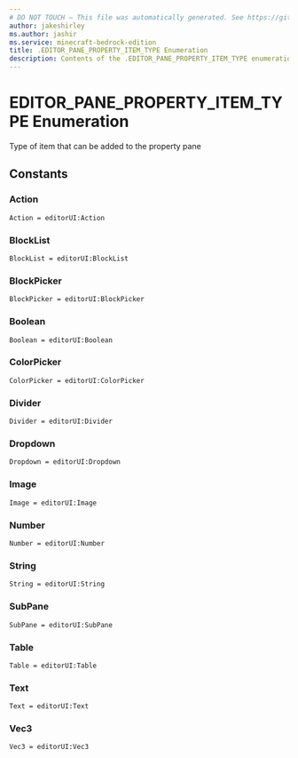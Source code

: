 ```yaml
---
# DO NOT TOUCH — This file was automatically generated. See https://github.com/mojang/minecraftapidocsgenerator to modify descriptions, examples, etc.
author: jakeshirley
ms.author: jashir
ms.service: minecraft-bedrock-edition
title: .EDITOR_PANE_PROPERTY_ITEM_TYPE Enumeration
description: Contents of the .EDITOR_PANE_PROPERTY_ITEM_TYPE enumeration.
---
```

# EDITOR_PANE_PROPERTY_ITEM_TYPE Enumeration

Type of item that can be added to the property pane

## Constants
### **Action**
`Action = editorUI:Action`
### **BlockList**
`BlockList = editorUI:BlockList`
### **BlockPicker**
`BlockPicker = editorUI:BlockPicker`
### **Boolean**
`Boolean = editorUI:Boolean`
### **ColorPicker**
`ColorPicker = editorUI:ColorPicker`
### **Divider**
`Divider = editorUI:Divider`
### **Dropdown**
`Dropdown = editorUI:Dropdown`
### **Image**
`Image = editorUI:Image`
### **Number**
`Number = editorUI:Number`
### **String**
`String = editorUI:String`
### **SubPane**
`SubPane = editorUI:SubPane`
### **Table**
`Table = editorUI:Table`
### **Text**
`Text = editorUI:Text`
### **Vec3**
`Vec3 = editorUI:Vec3`
